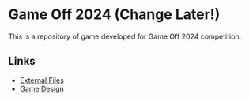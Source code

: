 # Game Off 2024 (Change Later!)
This is a repository of game developed for Game Off 2024 competition.


## Links
- [External Files](https://drive.google.com/drive/folders/15tjAjJ1KJ42On3D3lmhRGx0jCtutG88B?usp=sharing)
- [Game Design](https://docs.google.com/document/d/186iCxCKJWom7C-xJxbanq7RxNQxWF1GqNkmEwF6msbI/edit?usp=sharing)
